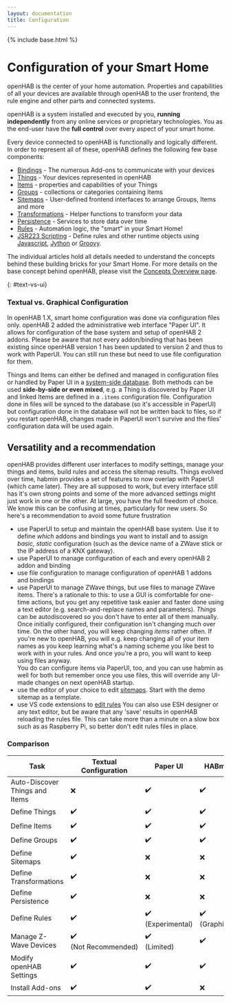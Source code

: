 ```yaml
---
layout: documentation
title: Configuration
---
```


{% include base.html %}

# Configuration of your Smart Home

openHAB is the center of your home automation.
Properties and capabilities of all your devices are available through openHAB to the user frontend, the rule engine and other parts and connected systems.

openHAB is a system installed and executed by you, **running independently** from any online services or proprietary technologies.
You as the end-user have the **full control** over every aspect of your smart home.

Every device connected to openHAB is functionally and logically different.
In order to represent all of these, openHAB defines the following few base components:

- [Bindings]({{base}}/addons/bindings.html) - The numerous Add-ons to communicate with your devices
- [Things](things.html) - Your devices represented in openHAB
- [Items](items.html) - properties and capabilities of your Things
- [Groups](items.html#groups) - collections or categories containing Items
- [Sitemaps](sitemaps.html) - User-defined frontend interfaces to arrange Groups, Items and more
- [Transformations](transform.html) - Helper functions to transform your data
- [Persistence](persistence.html) - Services to store data over time
- [Rules](rules-dsl.html) - Automation logic, the "smart" in your Smart Home!
- [JSR223 Scripting](jsr223.html) - Define rules and other runtime objects using [Javascript](http://openjdk.java.net/projects/nashorn/), [Jython](http://www.jython.org) or [Groovy](http://www.groovy-lang.org/).

The individual articles hold all details needed to understand the concepts behind these building bricks for your Smart Home.
For more details on the base concept behind openHAB, please visit the [Concepts Overview page]({{base}}/concepts/index.html).

{: #text-vs-ui}
### Textual vs. Graphical Configuration

In openHAB 1.X, smart home configuration was done via configuration files only.
openHAB 2 added the administrative web interface "Paper UI". It allows for configuration of the base system and setup of openHAB 2
addons. Please be aware that not every addon/binding that has been existing since openHAB version 1 has been updated to version 2 and
thus to work with PaperUI. You can still run these but need to use file configuration for them.

Things and Items can either be defined and managed in configuration files or handled by Paper UI in a [system-side database]({{base}}/administration/jsondb.html).
Both methods can be used **side-by-side or even mixed**, e.g. a Thing is discovered by Paper UI and linked Items are defined in a 
`.items` configuration file. Configuration done in files will be synced to the database (so it's accessible in PaperUI) but
configuration done in the database will not be written back to files, so if you restart openHAB, changes made in PaperUI won't survive 
and the files' configuration data will be used again.

## Versatility and a recommendation

openHAB provides different user interfaces to modify settings, manage your things and items, build rules and access the sitemap results.
Things evolved over time, habmin provides a set of features to now overlap with PaperUI (which came later). They are all supposed to 
work, but every interface still has it's own strong points and some of the more advanced settings might just work in one or the other.
At large, you have the full freedom of choice. We know this can be confusing at times, particularly for new users.
So here's a recommendation to avoid some future frustration

* use PaperUI to setup and maintain the openHAB base system. Use it to define _which_ addons and bindings you want to install and to
  assign _basic, static_ configuration (such as the device name of a ZWave stick or the IP address of a KNX gateway).
* use PaperUI to manage configuration of each and every openHAB 2 addon and binding
* use file configuration to manage configuration of openHAB 1 addons and bindings 
* use PaperUI to manage ZWave things, but use files to manage ZWave items.
  There's a rationale to this: to use a GUI is comfortable for one-time actions, but you get any repetitive task easier and faster done
  using a text editor (e.g. search-and-replace names and parameters).
  _Things_ can be autodiscovered so you don't have to enter all of them manually. Once initially configured, their configuration isn't
  changing much over time. On the other hand, you will keep changing _items_ rather often. If you're new to openHAB, you will e.g. keep
  changing all of your item names as you keep learning what's a naming scheme you like best to work with in your rules.
  And once you're a pro, you will want to keep using files anyway.  
  You do can configure items via PaperUI, too, and you can use habmin as well for both but remember once you use files, this will 
  override any UI-made changes on next openHAB startup.
* use the editor of your choice to edit [sitemaps]({{base}}/configuration/sitemaps.html). Start with the demo sitemap as a template.
* use VS code extensions to [edit rules]({{base}}/configuration/editors.html)
  You can also use ESH designer or any text editor, but be aware that any 'save' results in openHAB reloading the rules file.
  This can take more than a minute on a slow box such as as Raspberry Pi, so better don't edit rules files in place.

### Comparison


<table class="centered highlight">
  <thead>
    <tr>
      <th data-field="task">Task</th>
      <th data-field="files">Textual Configuration</th>
      <th data-field="paperui">Paper UI</th>
      <th data-field="habmin">HABmin</th>
      <th data-field="karaf">Console</th>
    </tr>
  </thead>

  <tbody>
    <tr>
      <td>Auto-Discover Things and Items</td>
      <td>❌</td>
      <td>✔️</td>
      <td>✔️</td>
      <td>✔️</td>
    </tr>
    <tr>
      <td>Define Things</td>
      <td>✔️</td>
      <td>✔️</td>
      <td>✔️</td>
      <td>✔️</td>
    </tr>
    <tr>
      <td>Define Items</td>
      <td>✔️</td>
      <td>✔️</td>
      <td>✔️</td>
      <td>✔️</td>
    </tr>
    <tr>
      <td>Define Groups</td>
      <td>✔️</td>
      <td>✔️</td>
      <td>✔️</td>
      <td>✔️</td>
    </tr>
    <tr>
      <td>Define Sitemaps</td>
      <td>✔️</td>
      <td>❌</td>
      <td>❌</td>
      <td>❌</td>
    </tr>
    <tr>
      <td>Define Transformations</td>
      <td>✔️</td>
      <td>❌</td>
      <td>❌</td>
      <td>❌</td>
    </tr>
    <tr>
      <td>Define Persistence</td>
      <td>✔️</td>
      <td>❌</td>
      <td>❌</td>
      <td>❌</td>
    </tr>
    <tr>
      <td>Define Rules</td>
      <td>✔️</td>
      <td>✔️<br />(Experimental)</td>
      <td>✔️<br />(Graphical)</td>
      <td>❌</td>
    </tr>
    <tr>
      <td>Manage Z-Wave Devices</td>
      <td>✔️<br />(Not&nbsp;Recommended)</td>
      <td>✔️<br />(Limited)</td>
      <td>✔️</td>
      <td>❌</td>
    </tr>
    <tr>
      <td>Modify openHAB Settings</td>
      <td>✔️</td>
      <td>✔️</td>
      <td>✔️</td>
      <td>✔️</td>
    </tr>
    <tr>
      <td>Install Add-ons</td>
      <td>✔️</td>
      <td>✔️</td>
      <td>❌</td>
      <td>✔️</td>
    </tr>
  </tbody>
</table>
